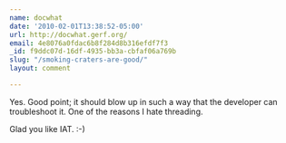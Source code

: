 ```yaml
---
name: docwhat
date: '2010-02-01T13:38:52-05:00'
url: http://docwhat.gerf.org/
email: 4e8076a0fdac6b8f284d8b316efdf7f3
_id: f9ddc07d-16df-4935-bb3a-cbfaf06a769b
slug: "/smoking-craters-are-good/"
layout: comment

---
```


Yes. Good point; it should blow up in such a way that the developer can troubleshoot it.  One of the reasons I hate threading.

Glad you like IAT. :-)
